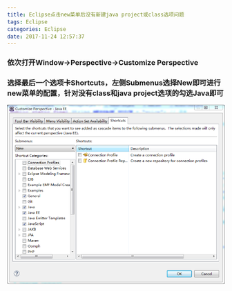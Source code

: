 ```yaml
---
title: Eclipse点击new菜单后没有新建java project或class选项问题
tags: Eclipse
categories: Eclipse
date: 2017-11-24 12:57:37
---
```


### 依次打开Window→Perspective→Customize Perspective
### 选择最后一个选项卡Shortcuts，左侧Submenus选择New即可进行new菜单的配置，针对没有class和java project选项的勾选Java即可

![](Eclipse点击new菜单后没有新建java-project或class选项问题/16.png)